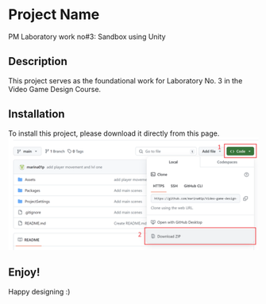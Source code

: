 # Project Name
PM Laboratory work no#3: Sandbox using Unity

## Description
This project serves as the foundational work for Laboratory No. 3 in the Video Game Design Course.

## Installation
To install this project, please download it directly from this page.
![Installation Guide Screenshot](https://github.com/marina01p/Video-game-design-Course/blob/main/Images/pr%20ndownload%20instructions.png)

## Enjoy!
Happy designing :)

